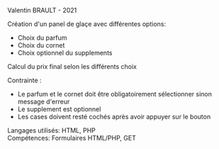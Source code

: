 Valentin BRAULT - 2021  

Création d'un panel de glaçe avec différentes options:  

- Choix du parfum   
- Choix du cornet  
- Choix optionnel du supplements  

Calcul du prix final selon les différents choix  

Contrainte :  

- Le parfum et le cornet doit être obligatoirement sélectionner sinon message d'erreur  
- Le supplement est optionnel  
- Les cases doivent resté cochés après avoir appuyer sur le bouton  

Langages utilisés: HTML, PHP  
Compétences: Formulaires HTML/PHP, GET  
